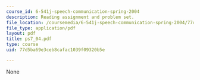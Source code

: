 ```yaml
---
course_id: 6-541j-speech-communication-spring-2004
description: Reading assignment and problem set.
file_location: /coursemedia/6-541j-speech-communication-spring-2004/77d5ba69e3ceb8cafac1039f09320b5e_ps7_04.pdf
file_type: application/pdf
layout: pdf
title: ps7_04.pdf
type: course
uid: 77d5ba69e3ceb8cafac1039f09320b5e

---
```

None